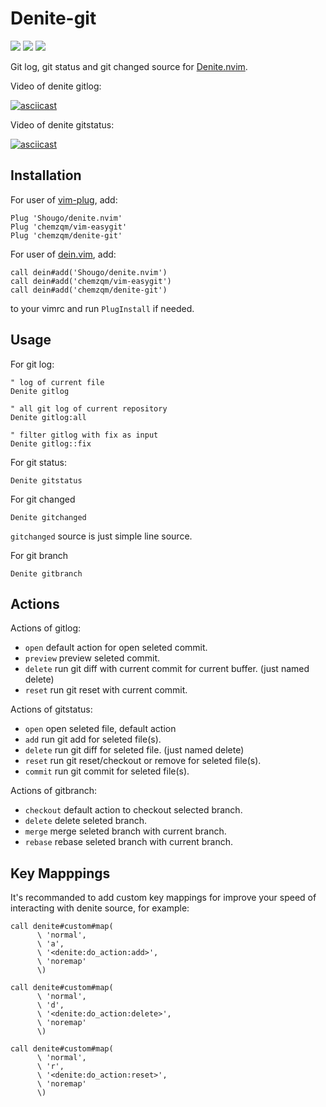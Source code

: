 # Denite-git

[![](http://img.shields.io/github/issues/neoclide/denite-git.svg)](https://github.com/neoclide/denite-git/issues)
[![](http://img.shields.io/badge/license-MIT-blue.svg)](LICENSE)
[![](https://img.shields.io/badge/doc-%3Ah%20denite--git.txt-red.svg)](doc/denite-git.txt)

Git log, git status and git changed source for [Denite.nvim](https://github.com/Shougo/denite.nvim).

Video of denite gitlog:

[![asciicast](https://asciinema.org/a/104395.png)](https://asciinema.org/a/104395)

Video of denite gitstatus:

[![asciicast](https://asciinema.org/a/104410.png)](https://asciinema.org/a/104410)

## Installation

For user of [vim-plug](https://github.com/junegunn/vim-plug), add:

    Plug 'Shougo/denite.nvim'
    Plug 'chemzqm/vim-easygit'
    Plug 'chemzqm/denite-git'

For user of [dein.vim](https://github.com/Shougo/dein.vim), add:

    call dein#add('Shougo/denite.nvim')
    call dein#add('chemzqm/vim-easygit')
    call dein#add('chemzqm/denite-git')

to your vimrc and run `PlugInstall` if needed.

## Usage

For git log:

``` vim
" log of current file
Denite gitlog

" all git log of current repository
Denite gitlog:all

" filter gitlog with fix as input
Denite gitlog::fix
```

For git status:

``` vim
Denite gitstatus
```

For git changed

``` vim
Denite gitchanged
```

`gitchanged` source is just simple line source.

For git branch

```
Denite gitbranch
```

## Actions

Actions of gitlog:

* `open` default action for open seleted commit.
* `preview` preview seleted commit.
* `delete` run git diff with current commit for current buffer. (just named delete)
* `reset` run git reset with current commit.

Actions of gitstatus:

* `open` open seleted file, default action
* `add` run git add for seleted file(s).
* `delete` run git diff for seleted file. (just named delete)
* `reset` run git reset/checkout or remove for seleted file(s).
* `commit` run git commit for seleted file(s).

Actions of gitbranch:

* `checkout` default action to checkout selected branch.
* `delete` delete seleted branch.
* `merge` merge seleted branch with current branch.
* `rebase` rebase seleted branch with current branch.

## Key Mapppings

It's recommanded to add custom key mappings for improve your speed of
interacting with denite source, for example:

``` viml
call denite#custom#map(
      \ 'normal',
      \ 'a',
      \ '<denite:do_action:add>',
      \ 'noremap'
      \)

call denite#custom#map(
      \ 'normal',
      \ 'd',
      \ '<denite:do_action:delete>',
      \ 'noremap'
      \)

call denite#custom#map(
      \ 'normal',
      \ 'r',
      \ '<denite:do_action:reset>',
      \ 'noremap'
      \)
```
